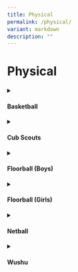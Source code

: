 ```yaml
---
title: Physical
permalink: /physical/
variant: markdown
description: ""
---
```

<h1>Physical</h1>
<details class="isomer-details">
<summary><h4>Basketball</h4></summary>
<div data-type="detailsContent" class="isomer-details-content">Basketball (Boy) was formed since the AGPS started and was one of the popular sports among student. <br><br>The CCA provides opportunities for students to enact the school’s value of agility and resilience through the various pathways. Through regular participation in the weekly CCA sessions, students <strong>grow</strong> not only in their basketball technical skills but learnt to be an agile learners and gracious citizen who are a respectful collaborators.<br><br>At the end of the Senior Division NSG season, P6 students also serve by helping the juniors to improve their skills and prepare them for the Junior Division games.<br><br>
For those <strong>aspiring</strong> to join the school team, students will be exposed to additional training and friendly matches with other schools to increase their experience and be a confident player.

<strong>Competitions / Events taking part in :</strong><br>
NSG Junior and Senior Competition.<br><br>

<img style="width: 100%" height="auto" width="100%" alt="Basketball." src="/images/CCA/Physical/Basketball/Basketball_1.jpg">
<br><br>
</div>
</details>
<details class="isomer-details">
<summary><h4>Cub Scouts</h4></summary>
<div data-type="detailsContent" class="isomer-details-content">
We aim to train our young ones (Cub Scout) by equipping them with the
same set of values and skills, both the School and CCA, to be a confident,
self-directed person who is an active contributor and a concerned citizen
of Singapore – MOE’s Desired outcomes of Education.<br><br>
We engage them with meaningful activities (both indoors and outdoors)
in stages to aid them in their development from the moment they take on
the CCA to the end of their primary school life.<br><br>
Scouting skills like leadership skill, foot drill, life skills, track
and trail, navigation, knotting, knowing the weather, planetary system,
nature, and science, arts and crafts, knowing oneself and one’s country,
and many more will teach them to be confident and independent individuals.<br><br>
Scouting is a wholesome CCA that encompasses various skills. The skills
learnt, will allow pupils to earn badges from the wide-ranging proficiency
skills like gardening, craftsman, navigator etc. Apart from scouting skills,
they can also participate in National Campaign courses like World Water
Day, and Climate Action Ambassador, which will teach them to be active
contributors to the community as well as be concerned citizens.<br><br><strong>Competitions taking part in:</strong> 
<br>Scout Wall Mural Design Competition<br><br>
<strong>Achievements:</strong> 
<br>Awarded Frank Cooper Sands Award (2024)<br><br>
<img style="width: 100%" height="auto" width="100%" alt="Cub Scouts commemorating World Scouts Day on 22nd Feb 2024." src="/images/CCA/Physical/Cub%20Scouts/World_Scouts_Day_Commemoration.jpg">Cub Scouts commemorating World Scouts Day on 22nd Feb 2024.
<br><br>
<img style="width: 100%" height="auto" width="100%" alt="A booth was set up by Cub Scouts to conduct recess activities." src="/images/CCA/Physical/Cub%20Scouts/World_Scouts_Day_Recess_Activity.jpg">A booth was set up by Cub Scouts to conduct recess activities to share
more information on the Founder’s Day.
<br><br>
<img style="width: 100%" height="auto" width="100%" alt="Cub Scouts were given the opportunity to grow their own Kangkong Plant." src="/images/CCA/Physical/Cub%20Scouts/Cub_Scouts_Grow_their_Own_Kangkong_Plant_.jpg">To attain the Gardener proficiency badge, Cub Scouts were given the opportunity
to grow their own Kangkong Plant.
<br><br>
<img style="width: 100%" height="auto" width="100%" alt="Cub Scouts had a log booklet where they recorded their observations of their Kangkong plant’s growth" src="/images/CCA/Physical/Cub%20Scouts/Cub_Scouts_Log_Booklet_.jpg">Cub Scouts had a log booklet where they recorded their observations of their Kangkong plant’s growth to share with their packs.
<br><br>
<img style="width: 100%" height="auto" width="100%" alt="In commemoration of the World Water Day, Cub Scouts" src="/images/CCA/Physical/Cub%20Scouts/World_Water_Day_Commemoration.jpg">In commemoration of the World Water Day, Cub Scouts created bookmarks
to pen down ways/tips on saving water.
<br><br>
<img style="width: 100%" height="auto" width="100%" alt="These bookmarks are given out during their recess time to spread awareness on World Water Day." src="/images/CCA/Physical/Cub%20Scouts/World_Scouts_Day_Commemoration_Awareness_Activity.jpg">These bookmarks are given out during their recess time to spread awareness
on World Water Day.<br><br>
<img style="width: 100%" height="auto" width="100%" alt="Cub Scouts planned a farewell party for our P6 Cub Scouts." src="/images/CCA/Physical/Cub%20Scouts/Farewell_Party_for_P6_Cub_Scouts.jpg">During the last CCA session of Semester 1, Cub Scouts planned a farewell
party for our P6 Cub Scouts.
<br><br>
<img style="width: 100%" height="auto" width="100%" alt="Silver Progress Award ceremony was also conducted during the last CCA session for the P6 Cub Scouts." src="/images/CCA/Physical/Cub%20Scouts/Silver_Progress_Award_Ceremony.jpg">Silver Progress Award ceremony was also conducted during the last CCA session for the P6 Cub Scouts.<br><br>
</div></details>
<details class="isomer-details">
<summary><h4>Floorball (Boys)</h4></summary>
<div data-type="detailsContent" class="isomer-details-content">
STEM Innovators in AGPS provides students with an array of experience. The CCA aims to apply Science, technology, engineering and Mathematics to real-life context which engages Anchorlites in problem-solving and coming up with creative and innovative solutions to problems. Anchorlites will be trained in the different technology aspects – coding, 3D designing and programming in creating robots, games and prototypes. This is to provide Anchorlites the experience and empowerment to be creative and innovative in their creations that can be used to solve real-world problems.

**Competitions / Events taking part in:**<br>
        
**• IDE Robotics Competition**<br>
This competition is to design robots to solve a myriad of real world climate change crises. Our teams are expected to adapt their robot build and code to the rules on the competition day based on a pre-programed robot.

**• National Robotics Competition**<br>
The teams need to design, construct and program an autonomous robot that can solve specific challenges on a field based on the theme “Green City”.

**• National Thinkers Challenge**<br>
This challenge allows opportunity for students to explore how AI can improve our way of life so that they can be active contributors to our society and the community through solving authentic real worlds issues.

<img src="/images/CCA/Cognitive/STEM/Students_preparing_for_IDE_competition.jpg" style="width:80%">
Students preparing for IDE competition<br>
<br>
<img src="/images/CCA/Cognitive/STEM/Our_participating_team_completed_a_mission_at_the_NRC_Competition.jpg" style="width:80%">Our participating team completed a mission at the NRC Competition<br>
<br>
<img src="/images/CCA/Cognitive/STEM/Students_working_on_MakeCode_to_create_their_games.jpg" style="width:80%">
Students working on MakeCode to create their games.
<br><br>
</div>
</details>
<details class="isomer-details">
<summary><h4>Floorball (Girls)</h4></summary>
<div data-type="detailsContent" class="isomer-details-content">
The Anchor Green Primary School Chess Club was set up with the objective of promoting intellectual games as well as bringing together enthusiastic chess players. It aims to introduce basic chess skills to members and help them develop their interest in playing chess for recreational purpose. Through learning and playing chess, members develop critical thinking skills and become agile and resilient learners. They are also optimistic learners with the growth mindset, always ready to face challenges while playing friendly matches with different members.<br><br>
<img style="width: 100%" height="auto" width="100%" alt="Members sharpen their skills and develop their ability to focus on creative problem-solving opportunities and decision-making situations through playing chess. Playing Chess also instills good sportsmanship." src="/images/CCA/Cognitive/Chess/Chess.jpg">Members sharpen their skills and develop their ability to focus on creative problem-solving opportunities and decision-making situations through playing chess. Playing Chess also instills good sportsmanship.<br><br>
</div>
</details>
<details class="isomer-details">
<summary><h4>Netball</h4></summary>
<div data-type="detailsContent" class="isomer-details-content">
The Anchor Green Primary School Chess Club was set up with the objective of promoting intellectual games as well as bringing together enthusiastic chess players. It aims to introduce basic chess skills to members and help them develop their interest in playing chess for recreational purpose. Through learning and playing chess, members develop critical thinking skills and become agile and resilient learners. They are also optimistic learners with the growth mindset, always ready to face challenges while playing friendly matches with different members.<br><br>
<img style="width: 100%" height="auto" width="100%" alt="Members sharpen their skills and develop their ability to focus on creative problem-solving opportunities and decision-making situations through playing chess. Playing Chess also instills good sportsmanship." src="/images/CCA/Cognitive/Chess/Chess.jpg">Members sharpen their skills and develop their ability to focus on creative problem-solving opportunities and decision-making situations through playing chess. Playing Chess also instills good sportsmanship.<br><br>
</div>
</details>
<details class="isomer-details">
<summary><h4>Wushu</h4></summary>
<div data-type="detailsContent" class="isomer-details-content">
The Anchor Green Primary School Chess Club was set up with the objective of promoting intellectual games as well as bringing together enthusiastic chess players. It aims to introduce basic chess skills to members and help them develop their interest in playing chess for recreational purpose. Through learning and playing chess, members develop critical thinking skills and become agile and resilient learners. They are also optimistic learners with the growth mindset, always ready to face challenges while playing friendly matches with different members.<br><br>
<img style="width: 100%" height="auto" width="100%" alt="Members sharpen their skills and develop their ability to focus on creative problem-solving opportunities and decision-making situations through playing chess. Playing Chess also instills good sportsmanship." src="/images/CCA/Cognitive/Chess/Chess.jpg">Members sharpen their skills and develop their ability to focus on creative problem-solving opportunities and decision-making situations through playing chess. Playing Chess also instills good sportsmanship.<br><br>
</div>
</details>
<p></p>